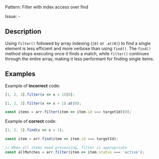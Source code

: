 Pattern: Filter with index access over find

Issue: -

## Description

Using `filter()` followed by array indexing (`[0]` or `.at(0)`) to find a single element is less efficient and more verbose than using `find()`. The `find()` method stops executing once it finds a match, while `filter()` continues through the entire array, making it less performant for finding single items.

## Examples

Example of **incorrect** code:
```ts
[1, 2, 3].filter(x => x > 1)[0];

[1, 2, 3].filter(x => x > 1).at(0);

const items = arr.filter(item => item.id === targetId)[0];
```

Example of **correct** code:
```ts
[1, 2, 3].find(x => x > 1);

const item = arr.find(item => item.id === targetId);

// When all items need processing, filter is appropriate
const allMatches = arr.filter(item => item.status === 'active');
```